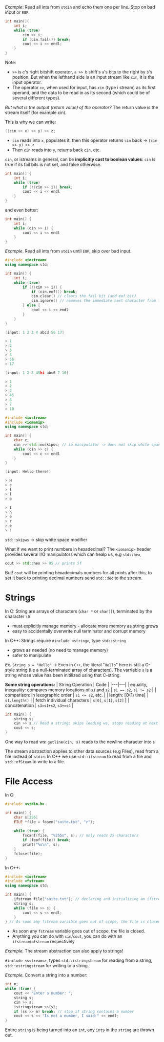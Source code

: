 *Example*: Read all ints from `stdin` and echo them one per line. Stop on bad input or `EOF`. 

~~~ c++
int main(){
	int i; 
	while (true) 
		cin >> i; 
		if (cin.fail()) break; 
		cout << i << endl; 
	}
}
~~~

Note: 
- `>>` is c's right bitshift operator, `a >> b` shift's `a`'s bits to the right by `b`'s position. But when the lefthand side is an input stream like `cin`, it is the input operator. 
- The operator `>>`, when used for input, has `cin` (type i stream) as its first operand, and the data to be read in as its second (which could be of several different types). 

*But what is the output (return value) of the operator?* The return value is the stream itself (for example cin).

This is why we can write: 
```c++
((cin >> x) >> y) >> z;
```

- `cin` reads into `x`, populates it, then this operator returns `cin` back -> `(cin >> y) >> z`
- Then `cin` reads into `y`, returns back `cin`, etc. 

`cin`, or istreams in general, can be **implicitly cast to boolean values**: `cin` is true if its fail bits is not set, and false otherwise. 

~~~c++
int main() {
	int i; 
	while (true)
		if (!(cin >> i)) break; 
		cout << i << endl
	}
}
~~~

and even better: 

~~~c++
int main() {
	int i; 
	while (cin >> i) {
		cout << i << endl
	}
}
~~~

*Example*. Read all ints from `stdin` until `EOF`, skip over bad input. 

~~~c++
#include <iostream>
using namespace std;

int main() {
	int i; 
	while (true)
		if (!(cin >> i)) { 
			if (cin.eof()) break; 
			cin.clear() // clears the fail bit (and eof bit) 
			cin.ignore() // removes the immediate next character from the stream
		} else {
			cout << i << endl
		}
	}
}

[input: 1 2 3 4 abcd 56 17]

> 1
> 2
> 3
> 4
> 56
> 17

[input: 1 2 3 45hi abc6 7 10]

> 1
> 2
> 3
> 45
> 6
> 7
> 10
~~~

~~~c++
#include <iostream>
#include <iomanip>
using namespace std;

int main() {
	char c; 
	cin >> std::noskipws; // io manipulator -> does not skip white space 
	while (cin >> c) {
		cout << c << endl
	}
}

[input: Hello there!]

> H 
> e
> l
> l
> o

> t
> h
> e
> r
> e
> !
~~~

`std::skipws` → skip white space modifier 

What if we want to print numbers in hexadecimal? The `<iomanip>` header provides several I/O manipulators which can healp us, e.g `std::hex`, 

~~~c++
cout >> std::hex >> 95 // prints 5f
~~~

But! `cout` will be printing hexadecimals numbers for all prints after this, to set it back to printing decimal numbers send `std::dec` to the stream.

# Strings 

In C: String are arrays of characters (`char *` or `char[]`), terminated by the character `\0`

- must explicitly manage memory - allocate more memory as string grows
- easy to accidentally overwrite null terminator and corrupt memory 

In C++: Strings require `#include <string>`, type `std::string`

- grows as needed (no need to manage memory) 
- safer to manipulate 

*Ex.* `String s = "Hello"` → Even in `C++`, the literal "`Hello`" here is still a C-style string (i.e a null-terminated array of characters). The varriable `s` is a string whose value has been initilized using that C-string. 

**Some string operations:** 
| String Operation | Code |
|---|---|
| equality, inequality: compares memory locations of `s1` and `s2` | `s1 == s2`, `s1 != s2` |
| comparison: in lexographic order | `s1 <= s2`, etc. |
| length: [O(1) time] | `s1.length()` |
| fetch individual characters | `s[0]`, `s[1]`, `s[2]` |
| concatenation | `s3=s1+s2`, `s3+=s4` |

~~~c++
int main() {
	string s; 
	cin >> s // Read a string; skips leading ws, stops reading at next ws (i.e read one word) 
	cout << s; 
}
~~~

One way to read ws: `getline(cin, s)` reads to the newline character into `s`

The stream abstraction applies to other data sources (e.g Files), read from a file instead of `stdin`: In C++ we use `std::ifstream` to read from a file and `std::ofSteam` to write to a file. 

# File Access 

In C: 

~~~c
#include <stdio.h>

int main() {
	char s[256]
	FILE *file = fopen("suite.txt", "r"); 
	
	while (true) {
		fscanf(file, "%255s", s); // only reads 25 characters 
		if (feof(file)) break; 
		print("%s\n", s); 
	}
	fclose(file); 
}
~~~

In C++: 

~~~c++
#include <iostream>
#include <fstream>
using namespace std; 

int main() {
	ifstream file{"suite.txt"}; // declaring and initializing an ifstream to open the file 
	string s; 
	while (file >> s) {
		cout << s << endl; 
	}
} // As soon any fstream varaible goes out of scope, the file is closed. 
~~~

- As soon any `fstream` variable goes out of scope, the file is closed. 
- Anything you can do with `cin`/`cout`, you can do with an `ifstream`/`ofstream` respectively

*Example.* The stream abstraction can also apply to strings!

`#include <sstreams>`, types `std::istringstream` for reading from a string, `std::ostringstream` for writing to a string. 

*Example.* Convert a string into a number: 

~~~c++
int n; 
while (true) {
	cout << "Enter a number: "; 
	string s; 
	cin >> s; 
	istringstream ss{s}; 
	if (ss >> n) break; // stop if string contains a number 
	cout << s << "Is not a number, I said:" << endl; 
}
~~~

Entire `string` is being turned into an `int`, any `int`s in the `string` are thrown out. 